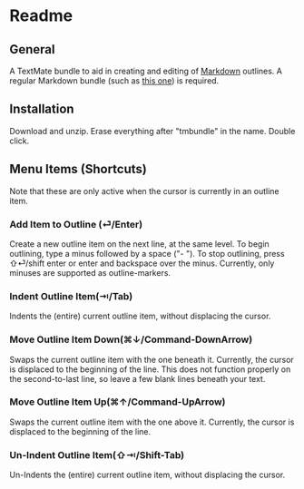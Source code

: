 # Readme  

## General  

A TextMate bundle to aid in creating and editing of [Markdown](http://daringfireball.net/projects/markdown/) outlines.
A regular Markdown bundle (such as [this one](https://github.com/textmate/markdown.tmbundle)) is required. 

## Installation  

Download and unzip. 
Erase everything after "tmbundle" in the name.
Double click.

## Menu Items (Shortcuts) 

Note that these are only active when the cursor is currently in an outline item. 

### Add Item to Outline (⏎/Enter)  
Create a new outline item on the next line, at the same level. To begin outlining, type a minus followed by a space ("- "). To stop outlining, press ⇧⏎/shift enter or enter and backspace over the minus. Currently, only minuses are supported as outline-markers. 

### Indent Outline Item(⇥/Tab)

Indents the (entire) current outline item, without displacing the cursor. 

### Move Outline Item Down(⌘↓/Command-DownArrow)

Swaps the current outline item with the one beneath it. Currently, the cursor is displaced to the beginning of the line. This does not function properly on the second-to-last line, so leave a few blank lines beneath your text. 

### Move Outline Item Up(⌘↑/Command-UpArrow)

Swaps the current outline item with the one above it. Currently, the cursor is displaced to the beginning of the line.

### Un-Indent Outline Item(⇧⇥/Shift-Tab)

Un-Indents the (entire) current outline item, without displacing the cursor. 


